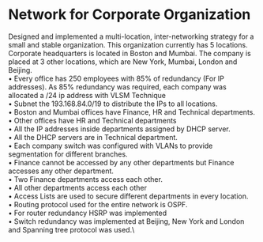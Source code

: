 # Network for Corporate Organization
Designed and implemented a multi-location, inter-networking strategy for a small and stable organization. This organization currently has 5 locations. Corporate headquarters is located in Boston and Mumbai. The company is placed at 3 other locations, which are New York, Mumbai, London and Beijing.\
• Every office has 250 employees with 85% of redundancy (For IP addresses). As 85% redundancy was required, each company was allocated a /24 ip address with VLSM Technique\
• Subnet the 193.168.84.0/19 to distribute the IPs to all locations.\
• Boston and Mumbai offices have Finance, HR and Technical departments.\
• Other offices have HR and Technical departments\
• All the IP addresses inside departments assigned by DHCP server.\
• All the DHCP servers are in Technical department.\
• Each company switch was configured with VLANs to provide segmentation for different branches.\
• Finance cannot be accessed by any other departments but Finance accesses any other department.\
• Two Finance departments access each other.\
• All other departments access each other\
• Access Lists are used to secure different departments in every location.\
• Routing protocol used for the entire network is OSPF.\
• For router redundancy HSRP was implemented\
• Switch redundancy was implemented at Beijing, New York and London and Spanning tree protocol was used.\
